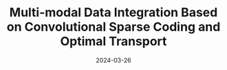 ---
title: "Multi-modal Data Integration Based on Convolutional Sparse Coding and Optimal Transport "
collection: patents
# permalink: /patents/2024-CSCOT
excerpt: |
    <p style="font-size: 16px; margin: 5px 0 0 20px; margin-left: 0px; color: #666; text-align: justify;">
    This invention proposes a multi-modal data integration method based on convolutional sparse coding and optimal transport. We utilize convolutional sparse coding to collaboratively learn the latent representations of two multi-modal features, thereby addressing the interpretability issues commonly associated with neural networks. To better capture the data distribution when generating the latent space, optimal transport theory is employed to mitigate the issue of non-overlapping between the real and generated distributions. Furthermore, alignment is performed based on the correlation matrix between the multi-modal data, and the aligned point pairs are used to fuse the latent spaces of the two modalities, ultimately achieving effective multi-modal data integration. This invention significantly improves the classification accuracy in the integrated latent space and is appropriate for multi-omics integration tasks in the biomedical field, such as single-cell sequencing data and medical imaging data analysis.
    </p>
link: 'https://patents.google.com/patent/CN117763499B/en'
date: 2024-03-26
prefix-venue: 'Henan University and Yellow River Conservancy Technical Institute'
venue: 'CN117763499B'
inventors: "Xiaohui Yang, Jingjing Li, Yuan Feng, Lichao Peng, Yu Song, Meng’en Qin"
---